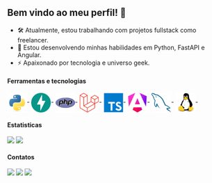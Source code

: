 ## Bem vindo ao meu perfil! 👋

- 🛠️ Atualmente, estou trabalhando com projetos fullstack como freelancer.
- 🌱 Estou desenvolvendo minhas habilidades em Python, FastAPI e Angular.
- ⚡ Apaixonado por tecnologia e universo geek.

#### Ferramentas e tecnologias
<div>
  <img align="center" height="45" width="45" src="https://raw.githubusercontent.com/devicons/devicon/master/icons/python/python-original.svg">-
  <img align="center" height="45" width="45" src="https://raw.githubusercontent.com/devicons/devicon/master/icons/fastapi/fastapi-original.svg">-
  <img align="center" height="45" width="45" src="https://raw.githubusercontent.com/devicons/devicon/master/icons/php/php-original.svg">-
  <img align="center" height="45" width="45" src="https://raw.githubusercontent.com/devicons/devicon/master/icons/laravel/laravel-original.svg">-
  <img align="center" height="45" width="45" src="https://raw.githubusercontent.com/devicons/devicon/master/icons/typescript/typescript-original.svg">-
  <img align="center" height="45" width="45" src="https://raw.githubusercontent.com/devicons/devicon/master/icons/angular/angular-original.svg">-
  <img align="center" height="45" width="45" src="https://raw.githubusercontent.com/devicons/devicon/master/icons/mysql/mysql-original.svg">-
  <img align="center" height="45" width="45" src="https://raw.githubusercontent.com/devicons/devicon/master/icons/linux/linux-original.svg">-
</div>

#### Estatisticas
<div>
  <img height="165em" src="https://github-readme-stats.vercel.app/api/top-langs/?username=filpss&layout=compact&langs_count=7&theme=tokyonight"/>
  <img height="165em" src="https://github-readme-stats.vercel.app/api?username=filpss&show_icons=true&theme=tokyonight&include_all_commits=true&count_private=true"/>
</div>

#### Contatos
<div>
 <a href="filps._." target="_blank"><img src="https://img.shields.io/badge/Discord-7289DA?style=for-the-badge&logo=discord&logoColor=white" target="_blank"></a> 
  <a href = "mailto:filpsp2019@gmail.com"><img src="https://img.shields.io/badge/-Gmail-%23333?style=for-the-badge&logo=gmail&logoColor=white" target="_blank"></a>
  <a href="https://www.linkedin.com/in/filps" target="_blank"><img src="https://img.shields.io/badge/-LinkedIn-%230077B5?style=for-the-badge&logo=linkedin&logoColor=white" target="_blank"></a>   
</div>
